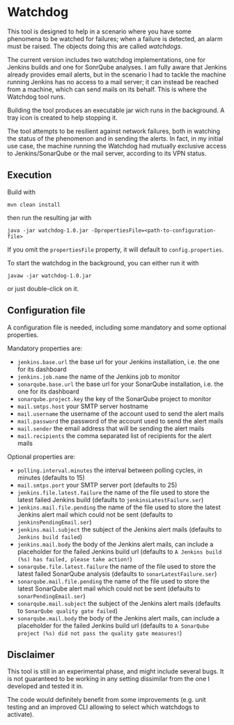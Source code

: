 # Watchdog

This tool is designed to help in a scenario where you have some phenomena to be watched for failures; when a failure is detected, an alarm must be raised. The objects doing this are called *watchdogs*.

The current version includes two watchdog implementations, one for Jenkins builds and one for SonrQube analyses. I am fully aware that Jenkins already provides email alerts, but in the scenario I had to tackle the machine running Jenkins has no access to a mail server; it can instead be reached from a machine, which can send mails on its behalf. This is where the Watchdog tool runs.

Building the tool produces an executable jar wich runs in the background. A tray icon is created to help stopping it.

The tool attempts to be resilient against network failures, both in watching the status of the phenomenon and in sending the alerts. In fact, in my initial use case, the machine running the Watchdog had mutually exclusive access to Jenkins/SonarQube or the mail server, according to its VPN status.

## Execution

Build with

`mvn clean install`

then run the resulting jar with

`java -jar watchdog-1.0.jar -DpropertiesFile=<path-to-configuration-file>`

If you omit the `propertiesFile` property, it will default to `config.properties`.

To start the watchdog in the background, you can either run it with

`javaw -jar watchdog-1.0.jar`

or just double-click on it.

## Configuration file

A configuration file is needed, including some mandatory and some optional properties.

Mandatory properties are:
* `jenkins.base.url` the base url for your Jenkins installation, i.e. the one for its dashboard
* `jenkins.job.name` the name of the Jenkins job to monitor
* `sonarqube.base.url` the base url for your SonarQube installation, i.e. the one for its dashboard
* `sonarqube.project.key` the key of the SonarQube project to monitor
* `mail.smtps.host` your SMTP server hostname
* `mail.username` the username of the account used to send the alert mails
* `mail.password` the password of the account used to send the alert mails
* `mail.sender` the email address that will be sending the alert mails
* `mail.recipients` the comma separated list of recipients for the alert mails

Optional properties are:
* `polling.interval.minutes` the interval between polling cycles, in minutes (defaults to 15)
* `mail.smtps.port` your SMTP server port (defaults to 25)
* `jenkins.file.latest.failure` the name of the file used to store the latest failed Jenkins build (defaults to `jenkinsLatestFailure.ser`)
* `jenkins.mail.file.pending` the name of the file used to store the latest Jenkins alert mail which could not be sent (defaults to `jenkinsPendingEmail.ser`)
* `jenkins.mail.subject` the subject of the Jenkins alert mails (defaults to `Jenkins build failed`)
* `jenkins.mail.body` the body of the Jenkins alert mails, can include a placeholder for the failed Jenkins build url (defaults to `A Jenkins build (%s) has failed, please take action!`)
* `sonarqube.file.latest.failure` the name of the file used to store the latest failed SonarQube analysis (defaults to `sonarLatestFailure.ser`)
* `sonarqube.mail.file.pending` the name of the file used to store the latest SonarQube alert mail which could not be sent (defaults to `sonarPendingEmail.ser`)
* `sonarqube.mail.subject` the subject of the Jenkins alert mails (defaults to `SonarQube quality gate failed`)
* `sonarqube.mail.body` the body of the Jenkins alert mails, can include a placeholder for the failed Jenkins build url (defaults to `A SonarQube project (%s) did not pass the quality gate measures!`)
 
## Disclaimer

This tool is still in an experimental phase, and might include several bugs. It is not guaranteed to be working in any setting dissimilar from the one I developed and tested it in.

The code would definitely benefit from some improvements (e.g. unit testing and an improved CLI allowing to select which watchdogs to activate).
